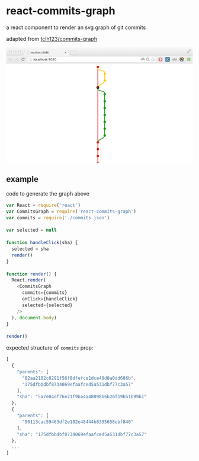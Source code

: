 # react-commits-graph

a react component to render an svg graph of git commits

adapted from [tclh123/commits-graph](https://github.com/tclh123/commits-graph)

![react-commits-graph](docs/react-commits-graph.png)

## example

code to generate the graph above

```js
var React = require('react')
var CommitsGraph = require('react-commits-graph')
var commits = require('./commits.json')

var selected = null

function handleClick(sha) {
  selected = sha
  render()
}

function render() {
  React.render(
    <CommitsGraph
      commits={commits}
      onClick={handleClick}
      selected={selected}
    />
  ), document.body)
}

render()
```

expected structure of `commits` prop:
```js
[
  {
    "parents": [
      "82aa2102c8291f56f8dfefce1dce40d8a0dd686b",
      "175dfbbdbf8734069efaafced5a531dbf77c3a57"
    ],
    "sha": "5a7e04df76e21f9ba4a48098b6b26f19b51b99b1"
  },
  {
    "parents": [
      "90113cac59463df2e182e48444b8395658ebf840"
    ],
    "sha": "175dfbbdbf8734069efaafced5a531dbf77c3a57"
  },
  ...
]
```
